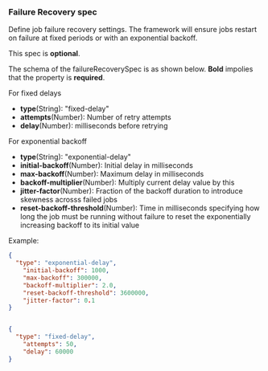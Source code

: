 ### Failure Recovery spec
Define job failure recovery settings.
The framework will ensure jobs restart on failure at fixed periods
or with an exponential backoff.

This spec is **optional**.


The schema of the failureRecoverySpec is as shown below.
**Bold** impolies that the property is **required**.


For fixed delays

- **type**(String): "fixed-delay"
- **attempts**(Number): Number of retry attempts
- **delay**(Number): milliseconds before retrying


For exponential backoff
- **type**(String): "exponential-delay"
- **initial-backoff**(Number): Initial delay in milliseconds
- **max-backoff**(Number): Maximum delay in milliseconds
- **backoff-multiplier**(Number): Multiply current delay value by this
- **jitter-factor**(Number): Fraction of the backoff duration to introduce skewness acrosss failed jobs
- **reset-backoff-threshold**(Number): Time in milliseconds specifying how long the job must be running without failure to reset the exponentially increasing backoff to its initial value


Example:
``` json
{
  "type": "exponential-delay",
    "initial-backoff": 1000,
    "max-backoff": 300000,
    "backoff-multiplier": 2.0,
    "reset-backoff-threshold": 3600000,
    "jitter-factor": 0.1
}


{
  "type": "fixed-delay",
    "attempts": 50,
    "delay": 60000
}


